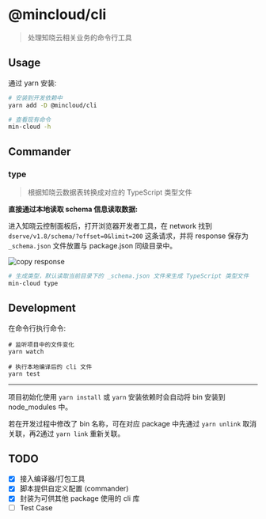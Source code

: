 # @mincloud/cli

> 处理知晓云相关业务的命令行工具

## Usage

通过 yarn 安装:

``` bash
# 安装到开发依赖中
yarn add -D @mincloud/cli

# 查看现有命令
min-cloud -h
```

## Commander

### type

> 根据知晓云数据表转换成对应的 TypeScript 类型文件

**直接通过本地读取 schema 信息读取数据:**

进入知晓云控制面板后，打开浏览器开发者工具，在 network 找到 `dserve/v1.8/schema/?offset=0&limit=200` 这条请求，并将 response 保存为 `_schema.json` 文件放置与 package.json 同级目录中。

![copy response](static/network-save-response.png)

``` bash
# 生成类型，默认读取当前目录下的 _schema.json 文件来生成 TypeScript 类型文件
min-cloud type 
```

## Development

在命令行执行命令:

``` shell
# 监听项目中的文件变化
yarn watch

# 执行本地编译后的 cli 文件
yarn test
```

---

项目初始化使用 `yarn install` 或 `yarn` 安装依赖时会自动将 bin 安装到 node_modules 中。

若在开发过程中修改了 bin 名称，可在对应 package 中先通过 `yarn unlink` 取消关联，再2通过 `yarn link` 重新关联。

## TODO

- [x] 接入编译器/打包工具
- [x] 脚本提供自定义配置 (commander)
- [x] 封装为可供其他 package 使用的 cli 库
- [ ] Test Case
